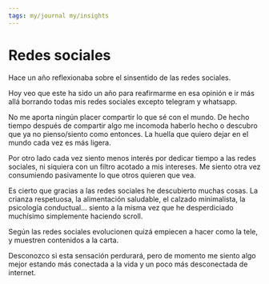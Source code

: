 ```yaml
---
tags: my/journal my/insights
---
```

# Redes sociales 
Hace un año reflexionaba sobre el sinsentido de las redes sociales.

Hoy veo que este ha sido un año para reafirmarme en esa opinión e ir más allá borrando todas mis redes sociales excepto telegram y whatsapp.

No me aporta ningún placer compartir lo que sé con el mundo. De hecho tiempo después de compartir algo me incomoda haberlo hecho o descubro que ya no pienso/siento como entonces. La huella que quiero dejar en el mundo cada vez es más ligera.

Por otro lado cada vez siento menos interés por dedicar tiempo a las redes sociales, ni siquiera con un filtro acotado a mis intereses. Me siento otra vez consumiendo pasivamente lo que otros quieren que vea.

Es cierto que gracias a las redes sociales he descubierto muchas cosas. La crianza respetuosa, la alimentación saludable, el calzado minimalista, la psicología conductual... siento a la misma vez que he desperdiciado muchísimo simplemente haciendo scroll.

Según las redes sociales evolucionen quizá empiecen a hacer como la tele, y muestren contenidos a la carta. 

Desconozco si esta sensación perdurará, pero de momento me siento algo mejor estando más conectada a la vida y un poco más desconectada de internet.
